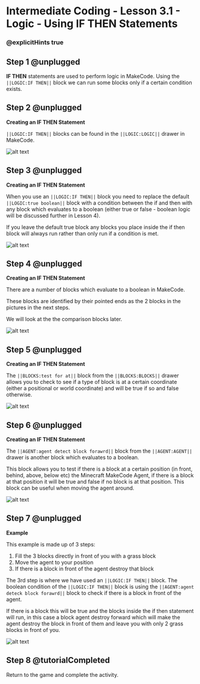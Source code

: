 # Intermediate Coding - Lesson 3.1 - Logic - Using IF THEN Statements

### @explicitHints true

## Step 1 @unplugged
**IF THEN** statements are used to perform logic in MakeCode. Using the ``||LOGIC:IF THEN||`` block we can run some blocks only if a certain condition exists.

## Step 2 @unplugged
**Creating an IF THEN Statement**

``||LOGIC:IF THEN||`` blocks can be found in the ``||LOGIC:LOGIC||`` drawer in MakeCode.

![alt text](https://intermediatev3.codingcredentials.com/Lesson3/3.1/images/1.jpg?raw=true "IF THEN")

## Step 3 @unplugged
**Creating an IF THEN Statement**

When you use an ``||LOGIC:IF THEN||``  block you need to replace the default ``||LOGIC:true boolean||`` block with a condition between the if and then with any block which evaluates to a boolean (either true or false - boolean logic will be discussed further in Lesson 4).

If you leave the default true block any blocks you place inside the if then block will always run rather than only run if a condition is met.

![alt text](https://intermediatev3.codingcredentials.com/Lesson3/3.1/images/2.png?raw=true "IF THEN")

## Step 4 @unplugged
**Creating an IF THEN Statement**

There are a number of blocks which evaluate to a boolean in MakeCode.

These blocks are identified by their pointed ends as the 2 blocks in the pictures in the next steps.

We will look at the the comparison blocks later.

![alt text](https://intermediatev3.codingcredentials.com/Lesson3/3.1/images/3.jpg?raw=true "IF THEN")

## Step 5 @unplugged
**Creating an IF THEN Statement**

The ``||BLOCKS:test for at||`` block from the ``||BLOCKS:BLOCKS||`` drawer allows you to check to see if a type of block is at a certain coordinate (either a positional or world coordinate) and will be true if so and false otherwise.

![alt text](https://intermediatev3.codingcredentials.com/Lesson3/3.1/images/4.png?raw=true "IF THEN")

## Step 6 @unplugged
**Creating an IF THEN Statement**

The ``||AGENT:agent detect block forawrd||`` block from the ``||AGENT:AGENT||`` drawer is another block which evaluates to a boolean.

This block allows you to test if there is a block at a certain position (in front, behind, above, below etc) the Minecraft MakeCode Agent, if there is a block at that position it will be true and false if no block is at that position. This block can be useful when moving the agent around.

![alt text](https://intermediatev3.codingcredentials.com/Lesson3/3.1/images/5.png?raw=true "IF THEN")

## Step 7 @unplugged
**Example**

This example is made up of 3 steps:
1. Fill  the 3 blocks directly in front of you with a grass block 
2. Move the agent to your position
3. If there is a block in front of the agent destroy that block

The 3rd step is where we have used an ``||LOGIC:IF THEN||`` block.
The boolean condition of the ``||LOGIC:IF THEN||`` block is using the ``||AGENT:agent deteck block forawrd||`` block to check if there is a block in front of the agent.

If there is a block this will be true and the blocks inside the if then statement will run, in this case a block agent destroy forward which will make the agent destroy the block in front of them and leave you with only 2 grass blocks in front of you.

![alt text](https://intermediatev3.codingcredentials.com/Lesson3/3.1/images/6.png?raw=true "IF THEN")

## Step 8 @tutorialCompleted
Return to the game and complete the activity.